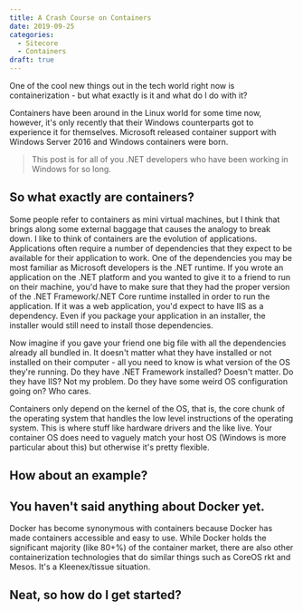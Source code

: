 ```yaml
---
title: A Crash Course on Containers
date: 2019-09-25
categories:
  - Sitecore
  - Containers
draft: true
---
```


One of the cool new things out in the tech world right now is containerization - but what exactly is it and what do I do with it?

Containers have been around in the Linux world for some time now, however, it's only recently that their Windows counterparts got to experience it for themselves. Microsoft released container support with Windows Server 2016 and Windows containers were born.

> This post is for all of you .NET developers who have been working in Windows for so long.

## So what exactly are containers?

Some people refer to containers as mini virtual machines, but I think that brings along some external baggage that causes the analogy to break down. I like to think of containers are the evolution of applications. Applications often require a number of dependencies that they expect to be available for their application to work. One of the dependencies you may be most familiar as Microsoft developers is the .NET runtime. If you wrote an application on the .NET platform and you wanted to give it to a friend to run on their machine, you'd have to make sure that they had the proper version of the .NET Framework/.NET Core runtime installed in order to run the application. If it was a web application, you'd expect to have IIS as a dependency. Even if you package your application in an installer, the installer would still need to install those dependencies.

Now imagine if you gave your friend one big file with all the dependencies already all bundled in. It doesn't matter what they have installed or not installed on their computer - all you need to know is what version of the OS they're running. Do they have .NET Framework installed? Doesn't matter. Do they have IIS? Not my problem. Do they have some weird OS configuration going on? Who cares.

Containers only depend on the kernel of the OS, that is, the core chunk of the operating system that handles the low level instructions of the operating system. This is where stuff like hardware drivers and the like live. Your container OS does need to vaguely match your host OS (Windows is more particular about this) but otherwise it's pretty flexible.

## How about an example?

## You haven't said anything about Docker yet.

Docker has become synonymous with containers because Docker has made containers accessible and easy to use. While Docker holds the significant majority (like 80+%) of the container market, there are also other containerization technologies that do similar things such as CoreOS rkt and Mesos. It's a Kleenex/tissue situation.

## Neat, so how do I get started?
